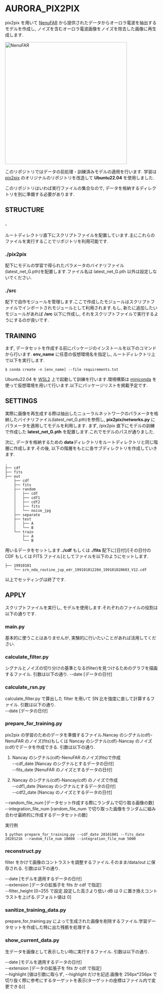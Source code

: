 # AURORA_PIX2PIX

pix2pix を用いて [NenuFAR](https://pparc.gp.tohoku.ac.jp/hfvhf-20190921/) から提供されたデータからオーロラ電波を抽出するモデルを作成し, ノイズを含むオーロラ電波画像をノイズを除去した画像に再生成します.

<img width="400" alt="NenuFAR" src="https://pparc.gp.tohoku.ac.jp/wp-content/uploads/1NeneFAR.png">

このリポジトリではデータの前処理・訓練済みモデルの適用を行います.
学習は [pix2pix](https://github.com/junyanz/pytorch-CycleGAN-and-pix2pix) のオリジナルのリポジトリを改造して **Ubuntu22.04** を使用しました.

このリポジトリはいわば実行ファイルの集合なので, データを格納するディレクトリを別に準備する必要があります.

## STRUCTURE

### .

ルートディレクトリ直下にスクリプトファイルを配置しています.主にこれらのファイルを実行することでリポジトリを利用可能です.

### ./pix2pix

配下にモデルの学習で得られたパラメータのバイナリファイル(latest_net_G.pth)を配置します.ファイル名は latest_net_G.pth 以外は設定しないでください.

### ./src

配下で自作モジュールを管理します.ここで作成したモジュールはスクリプトファイルでインポートされモジュールとして利用されます.もし, 新たに追加したいモジュールがあれば **/src** 以下に作成し, それをスクリプトファイルで実行するようにするのが良いです.

## TRAINING

まず, データセットを作成する前にパッケージのインストールを以下のコマンドから行います.
**env_name** に任意の仮想環境名を指定し, ルートディレクトリ上で以下を実行します.

```
$ conda create -n [env_name] --file requirements.txt
```

Ubuntu22.04 を [WSL2](https://qiita.com/matarillo/items/61a9ead4bfe2868a0b86) 上で起動して訓練を行います.環境構築は [miniconda](https://docs.conda.io/projects/miniconda/en/latest/) を使って仮想環境を用いて行います.以下にパッケージリストを掲載予定です.

## SETTINGS

実際に画像を再生成する際は抽出したニューラルネットワークのパラメータを格納したバイナリファイル(latest_net_G.pth)を参照し, **pix2pix/networks.py** にパラメータを適用してモデルを利用します.
まず, /pix2pix 直下にモデルの訓練で作成した **latest_net_G.pth** を配置します.これでモデルのパスが通りました.

次に, データを格納するための **data**ディレクトリをルートディレクトリと同じ階層に作成します.その後, 以下の階層をもとに各サブディレクトリを作成していきます.

```
.
├── cdf
├── fits
├── out
    ├── cdf
    ├── fits
    ├── random
    │   ├── cdf
    │   ├── cdf1
    │   ├── cdf2
    │   ├── fits
    │   └── noise_jpg
    ├── separate
    ├── test
    │   ├── A
    │   └── B
    └── train
        ├── A
        └── B
```

用いるデータをセットします.**./cdf** もしくは **./fits** 配下に[日付]/[その日付の CDF もしくは FITS ファイル]としてファイルを以下のようにセットします.

```
├── 19910101
    └── srn_nda_routine_jup_edr_199101012204_199101020603_V12.cdf
```

以上でセッティングは終了です.

## APPLY

スクリプトファイルを実行し, モデルを使用します.それぞれのファイルの役割は以下の通りです.

### main.py

基本的に使うことはありませんが, 実験的に行いたいことがあれば活用してください.

### calculate_filter.py

シグナルとノイズの切り分けの基準となる(filter)を見つけるためのグラフを描画するファイル.
引数は以下の通り.
--date [データの日付]

### calculate_rsn.py

calculate_filter.py で算出した filter を用いて SN 比を強度に直して計算するファイル.
引数は以下の通り. <br>
--date [データの日付]

### prepare_for_training.py

pix2pix の学習のためのデータを準備するファイル.Nancay のシグナル(cdf)-NenuFAR のノイズ(fits)もしくは Nancay のシグナル(cdf)-Nancay のノイズ(cdf)でデータを作成できる.
引数は以下の通り. <br>

1. Nancay のシグナル(cdf)-NenuFAR のノイズ(fits)で作成 <br>
   --cdf_date [Nancay のシグナルとするデータの日付] <br>
   --fits_date [NenuFAR のノイズとするデータの日付]

2. Nancay のシグナル(cdf)-Nancay(cdf) のノイズで作成 <br>
   --cdf1_date [Nancay のシグナルとするデータの日付] <br>
   --cdf2_date [Nancay のノイズとするデータの日付]

--random_file_num [データセット作成する際にランダムで切り取る画像の数] <br>
--integration_file_num [random_file_num で切り取った画像をランダムに組み合わせ最終的に作成するデータセットの数] <br>

実行例

```
$ python prepare_for_training.py --cdf_date 20161001 --fits_date 20201216 --random_file_num 10000 --integration_file_num 5000
```

### reconstruct.py

filter をかけて画像のコントラストを調整するファイル.そのまま/data/out に保存される.
引数は以下の通り. <br>

--date [モデルを適用するデータの日付] <br>
--extension [データの拡張子を fits か cdf で指定] <br>
--filter_height [0~255 で設定.設定した高さより低い dB は 0 に置き換えコントラストを上げる.デフォルト値は 0]

### sanitize_training_data.py

prepare_for_training.py によって生成された画像を削除するファイル.学習データセットを作成した時に出た残骸を処理する.

### show_current_data.py

生データを画像として表示したい時に実行するファイル.
引数は以下の通り.<br>

--date [モデルを適用するデータの日付] <br>
--extension [データの拡張子を fits か cdf で指定] <br>
--highlight [値は引数に取らず, --highlight だけを記述.画像を 256px*256px で切り抜く際に参考にするターゲットを表示(ターゲットの座標はファイル内で変更できる)]
